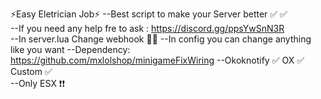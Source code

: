   ⚡Easy Eletrician Job⚡
--Best script to make your Server better ✅  ✅  
--If you need any help fre to ask : https://discord.gg/ppsYwSnN3R  
--In server.lua Change webhook  🔧🔧
--In config you can change anything like you want 
--Dependency:  https://github.com/mxlolshop/minigameFixWiring
--Okoknotify ✅ OX ✅  Custom ✅  
--Only ESX ❗❗
